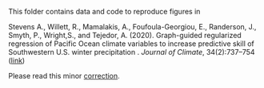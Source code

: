 This folder contains data and code to reproduce figures in

Stevens A.,  Willett,  R.,  Mamalakis,  A.,  Foufoula-Georgiou,  E.,  Randerson,  J.,  Smyth,  P.,  Wright,S., and Tejedor, A. (2020). Graph-guided regularized regression of Pacific Ocean climate variables to increase predictive skill of Southwestern U.S. winter precipitation
. *Journal of Climate*, 34(2):737–754 ([link](https://journals.ametsoc.org/view/journals/clim/aop/jcliD200079/jcliD200079.xml))

Please read this minor [correction](https://github.com/Willett-Group/gtv_forecasting/blob/master/paper/swus_gtv_correction.pdf).


